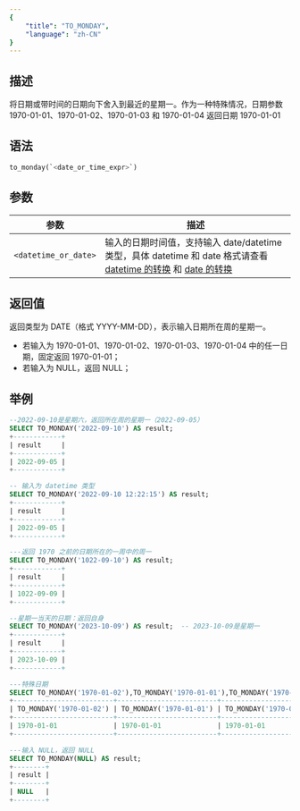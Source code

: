```yaml
---
{
    "title": "TO_MONDAY",
    "language": "zh-CN"
}
---
```


## 描述

将日期或带时间的日期向下舍入到最近的星期一。作为一种特殊情况，日期参数 1970-01-01、1970-01-02、1970-01-03 和 1970-01-04 返回日期 1970-01-01


## 语法

```sql
to_monday(`<date_or_time_expr>`)
```

## 参数

| 参数                         | 描述                          |
|----------------------------|-----------------------------|
| `<datetime_or_date>` | 输入的日期时间值，支持输入 date/datetime 类型，具体 datetime 和 date 格式请查看 [datetime 的转换](../../../../../current/sql-manual/basic-element/sql-data-types/conversion/datetime-conversion) 和 [date 的转换](../../../../../current/sql-manual/basic-element/sql-data-types/conversion/date-conversion) |

## 返回值

返回类型为 DATE（格式 YYYY-MM-DD），表示输入日期所在周的星期一。

- 若输入为 1970-01-01、1970-01-02、1970-01-03、1970-01-04 中的任一日期，固定返回 1970-01-01；
- 若输入为 NULL，返回 NULL；

## 举例

```sql
--2022-09-10是星期六，返回所在周的星期一（2022-09-05）
SELECT TO_MONDAY('2022-09-10') AS result;
+------------+
| result     |
+------------+
| 2022-09-05 |
+------------+

-- 输入为 datetime 类型
SELECT TO_MONDAY('2022-09-10 12:22:15') AS result;
+------------+
| result     |
+------------+
| 2022-09-05 |
+------------+

---返回 1970 之前的日期所在的一周中的周一
SELECT TO_MONDAY('1022-09-10') AS result;
+------------+
| result     |
+------------+
| 1022-09-09 |
+------------+

--星期一当天的日期：返回自身
SELECT TO_MONDAY('2023-10-09') AS result;  -- 2023-10-09是星期一
+------------+
| result     |
+------------+
| 2023-10-09 |
+------------+

---特殊日期
SELECT TO_MONDAY('1970-01-02'),TO_MONDAY('1970-01-01'),TO_MONDAY('1970-01-03'),TO_MONDAY('1970-01-04');
+-------------------------+-------------------------+-------------------------+-------------------------+
| TO_MONDAY('1970-01-02') | TO_MONDAY('1970-01-01') | TO_MONDAY('1970-01-03') | TO_MONDAY('1970-01-04') |
+-------------------------+-------------------------+-------------------------+-------------------------+
| 1970-01-01              | 1970-01-01              | 1970-01-01              | 1970-01-01              |
+-------------------------+-------------------------+-------------------------+-------------------------+

---输入 NULL，返回 NULL
SELECT TO_MONDAY(NULL) AS result;
+--------+
| result |
+--------+
| NULL   |
+--------+
```
